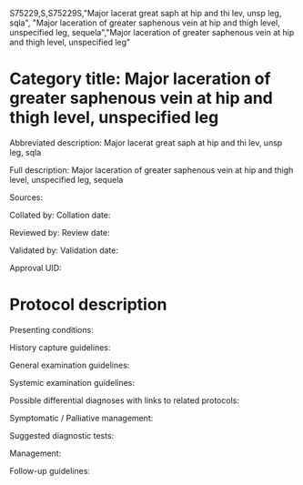 S75229,S,S75229S,"Major lacerat great saph at hip and thi lev, unsp leg, sqla", "Major laceration of greater saphenous vein at hip and thigh level, unspecified leg, sequela","Major laceration of greater saphenous vein at hip and thigh level, unspecified leg"
# Category title: Major laceration of greater saphenous vein at hip and thigh level, unspecified leg

Abbreviated description: Major lacerat great saph at hip and thi lev, unsp leg, sqla

Full description: Major laceration of greater saphenous vein at hip and thigh level, unspecified leg, sequela

Sources:

Collated by:
Collation date:

Reviewed by:
Review date:

Validated by:
Validation date:

Approval UID:

# Protocol description

Presenting conditions:

History capture guidelines:

General examination guidelines:

Systemic examination guidelines:

Possible differential diagnoses with links to related protocols:

Symptomatic / Palliative management:

Suggested diagnostic tests:

Management:

Follow-up guidelines:
